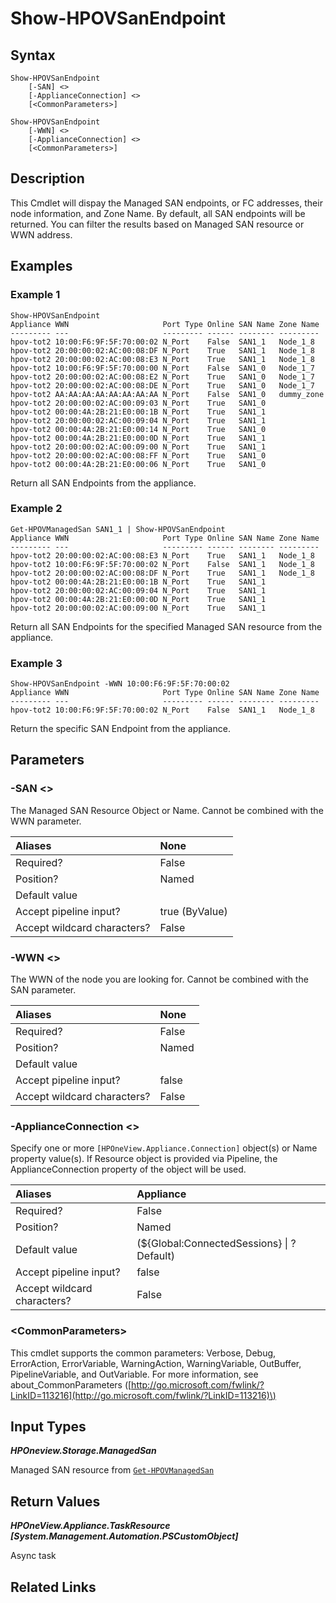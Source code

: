 ﻿---
description: View Managed SAN FC Endpoints.
---

# Show-HPOVSanEndpoint

## Syntax

```text
Show-HPOVSanEndpoint
    [-SAN] <>
    [-ApplianceConnection] <>
    [<CommonParameters>]
```

```text
Show-HPOVSanEndpoint
    [-WWN] <>
    [-ApplianceConnection] <>
    [<CommonParameters>]
```

## Description

This Cmdlet will dispay the Managed SAN endpoints, or FC addresses, their node information, and Zone Name.  By default, all SAN endpoints will be returned.  You can filter the results based on Managed SAN resource or WWN address.

## Examples

###  Example 1 

```text
Show-HPOVSanEndpoint
Appliance WWN                     Port Type Online SAN Name Zone Name
--------- ---                     --------- ------ -------- ---------
hpov-tot2 10:00:F6:9F:5F:70:00:02 N_Port    False  SAN1_1   Node_1_8
hpov-tot2 20:00:00:02:AC:00:08:DF N_Port    True   SAN1_1   Node_1_8
hpov-tot2 20:00:00:02:AC:00:08:E3 N_Port    True   SAN1_1   Node_1_8
hpov-tot2 10:00:F6:9F:5F:70:00:00 N_Port    False  SAN1_0   Node_1_7
hpov-tot2 20:00:00:02:AC:00:08:E2 N_Port    True   SAN1_0   Node_1_7
hpov-tot2 20:00:00:02:AC:00:08:DE N_Port    True   SAN1_0   Node_1_7
hpov-tot2 AA:AA:AA:AA:AA:AA:AA:AA N_Port    False  SAN1_0   dummy_zone
hpov-tot2 20:00:00:02:AC:00:09:03 N_Port    True   SAN1_0
hpov-tot2 00:00:4A:2B:21:E0:00:1B N_Port    True   SAN1_1
hpov-tot2 20:00:00:02:AC:00:09:04 N_Port    True   SAN1_1
hpov-tot2 00:00:4A:2B:21:E0:00:14 N_Port    True   SAN1_0
hpov-tot2 00:00:4A:2B:21:E0:00:0D N_Port    True   SAN1_1
hpov-tot2 20:00:00:02:AC:00:09:00 N_Port    True   SAN1_1
hpov-tot2 20:00:00:02:AC:00:08:FF N_Port    True   SAN1_0
hpov-tot2 00:00:4A:2B:21:E0:00:06 N_Port    True   SAN1_0
```

Return all SAN Endpoints from the appliance.

###  Example 2 

```text
Get-HPOVManagedSan SAN1_1 | Show-HPOVSanEndpoint
Appliance WWN                     Port Type Online SAN Name Zone Name
--------- ---                     --------- ------ -------- ---------
hpov-tot2 20:00:00:02:AC:00:08:E3 N_Port    True   SAN1_1   Node_1_8
hpov-tot2 10:00:F6:9F:5F:70:00:02 N_Port    False  SAN1_1   Node_1_8
hpov-tot2 20:00:00:02:AC:00:08:DF N_Port    True   SAN1_1   Node_1_8
hpov-tot2 00:00:4A:2B:21:E0:00:1B N_Port    True   SAN1_1
hpov-tot2 20:00:00:02:AC:00:09:04 N_Port    True   SAN1_1
hpov-tot2 00:00:4A:2B:21:E0:00:0D N_Port    True   SAN1_1
hpov-tot2 20:00:00:02:AC:00:09:00 N_Port    True   SAN1_1
```

Return all SAN Endpoints for the specified Managed SAN resource from the appliance.

###  Example 3 

```text
Show-HPOVSanEndpoint -WWN 10:00:F6:9F:5F:70:00:02
Appliance WWN                     Port Type Online SAN Name Zone Name
--------- ---                     --------- ------ -------- ---------
hpov-tot2 10:00:F6:9F:5F:70:00:02 N_Port    False  SAN1_1   Node_1_8
```

Return the specific SAN Endpoint from the appliance.

## Parameters

### -SAN &lt;&gt;

The Managed SAN Resource Object or Name.  Cannot be combined with the WWN parameter.

| Aliases | None |
| :--- | :--- |
| Required? | False |
| Position? | Named |
| Default value |  |
| Accept pipeline input? | true (ByValue) |
| Accept wildcard characters? | False |

### -WWN &lt;&gt;

The WWN of the node you are looking for.  Cannot be combined with the SAN parameter.

| Aliases | None |
| :--- | :--- |
| Required? | False |
| Position? | Named |
| Default value |  |
| Accept pipeline input? | false |
| Accept wildcard characters? | False |

### -ApplianceConnection &lt;&gt;

Specify one or more `[HPOneView.Appliance.Connection]` object(s) or Name property value(s). If Resource object is provided via Pipeline, the ApplianceConnection property of the object will be used.

| Aliases | Appliance |
| :--- | :--- |
| Required? | False |
| Position? | Named |
| Default value | (${Global:ConnectedSessions} &vert; ? Default) |
| Accept pipeline input? | false |
| Accept wildcard characters? | False |

### &lt;CommonParameters&gt;

This cmdlet supports the common parameters: Verbose, Debug, ErrorAction, ErrorVariable, WarningAction, WarningVariable, OutBuffer, PipelineVariable, and OutVariable. For more information, see about\_CommonParameters \([http://go.microsoft.com/fwlink/?LinkID=113216](http://go.microsoft.com/fwlink/?LinkID=113216)\)

## Input Types

_**HPOneview.Storage.ManagedSan**_

Managed SAN resource from [`Get-HPOVManagedSan`](get-hpovmanagedsan.md)

## Return Values

_**HPOneView.Appliance.TaskResource [System.Management.Automation.PSCustomObject]**_

Async task

## Related Links

